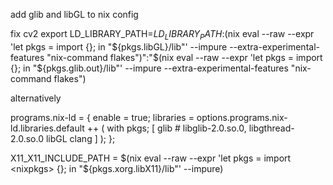 
add glib and libGL to nix config

fix cv2
export LD_LIBRARY_PATH=$LD_LIBRARY_PATH:$(nix eval --raw --expr 'let pkgs = import <nixpkgs> {}; in "${pkgs.libGL}/lib"' --impure --extra-experimental-features "nix-command flakes")":"$(nix eval --raw --expr 'let pkgs = import <nixpkgs> {}; in "${pkgs.glib.out}/lib"' --impure --extra-experimental-features "nix-command flakes")

alternatively

programs.nix-ld = {
   enable = true;
   libraries = options.programs.nix-ld.libraries.default ++ (
     with pkgs; [
       glib # libglib-2.0.so.0, libgthread-2.0.so.0
       libGL
       clang
     ]
   );
};

X11_X11_INCLUDE_PATH = $(nix eval --raw --expr 'let pkgs = import <nixpkgs> {}; in "${pkgs.xorg.libX11}/lib"' --impure)